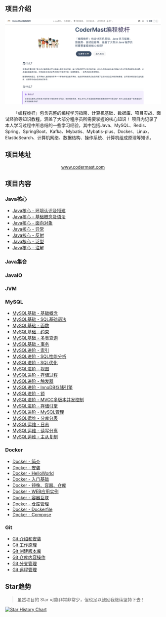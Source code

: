 ## 项目介绍

<div align=center><img  src="assets/readme/2024-04-05-06-49-03.png" /></div>

&emsp;&emsp;「编程桅杆」包含完整的编程学习指南、计算机基础、数据库、项目实战、面试经验等知识教程，涵盖了大部分程序员所需要掌握的核心知识！ 项目内记录了本人学习过程中所总结的一些学习经验，其中包括Java、MySQL、Redis、Spring、SpringBoot、Kafka、Mybatis、Mybatis-plus、Docker、Linux、ElasticSearch、计算机网络、数据结构、操作系统、计算机组成原理等知识。


## 项目地址

<div align=center><a target="_blank" href="https://www.codermast.com/?github">www.codermast.com</a></div>

## 项目内容

### Java核心

<div class="vp-catalog-wrapper"><!---->
    <ul class="vp-catalogs">
        <li class="vp-catalog">
            <div class="vp-catalog-child-title"><a class="route-link vp-catalog-title"
                    target="_blank" href="https://www.codermast.com/java/core/jdk-env-path.html">Java核心 - 环境认识及搭建</a></div>
        </li>
        <li class="vp-catalog">
            <div class="vp-catalog-child-title"><a class="route-link vp-catalog-title"
                    target="_blank" href="https://www.codermast.com/java/core/basic-grammar.html">Java核心 - 基础概念及语法</a></div>
        </li>
        <li class="vp-catalog">
            <div class="vp-catalog-child-title"><a class="route-link vp-catalog-title"
                    target="_blank" href="https://www.codermast.com/java/core/class-and-object.html">Java核心 - 面向对象</a></div>
        </li>
        <li class="vp-catalog">
            <div class="vp-catalog-child-title"><a class="route-link vp-catalog-title"
                    target="_blank" href="https://www.codermast.com/java/core/exception.html">Java核心 - 异常</a></div>
        </li>
        <li class="vp-catalog">
            <div class="vp-catalog-child-title"><a class="route-link vp-catalog-title"
                    target="_blank" href="https://www.codermast.com/java/core/reflection.html">Java核心 - 反射</a></div>
        </li>
        <li class="vp-catalog">
            <div class="vp-catalog-child-title"><a class="route-link vp-catalog-title"
                    target="_blank" href="https://www.codermast.com/java/core/generics.html">Java核心 - 泛型</a></div>
        </li>
        <li class="vp-catalog">
            <div class="vp-catalog-child-title"><a class="route-link vp-catalog-title"
                    target="_blank" href="https://www.codermast.com/java/core/annotation.html">Java核心 - 注解</a></div>
        </li>
    </ul>
</div>

### Java集合

### JavaIO

### JVM

### MySQL

<div class="vp-catalog-wrapper"><!---->
    <ul class="vp-catalogs">
        <li class="vp-catalog">
            <div class="vp-catalog-child-title"><a class="route-link vp-catalog-title"
                   target="_blank" href="https://www.codermast.com/database/mysql/mysql-base.html">MySQL基础 - 基础概念</a></div>
        </li>
        <li class="vp-catalog">
            <div class="vp-catalog-child-title"><a class="route-link vp-catalog-title"
                   target="_blank" href="https://www.codermast.com/database/mysql/sql-general-syntax.html">MySQL基础 - SQL基础语法</a></div>
        </li>
        <li class="vp-catalog">
            <div class="vp-catalog-child-title"><a class="route-link vp-catalog-title"
                   target="_blank" href="https://www.codermast.com/database/mysql/function-base.html">MySQL基础 - 函数</a></div>
        </li>
        <li class="vp-catalog">
            <div class="vp-catalog-child-title"><a class="route-link vp-catalog-title"
                   target="_blank" href="https://www.codermast.com/database/mysql/constraint.html">MySQL基础 - 约束</a></div>
        </li>
        <li class="vp-catalog">
            <div class="vp-catalog-child-title"><a class="route-link vp-catalog-title"
                   target="_blank" href="https://www.codermast.com/database/mysql/multi-table-query.html">MySQL基础 - 多表查询</a></div>
        </li>
        <li class="vp-catalog">
            <div class="vp-catalog-child-title"><a class="route-link vp-catalog-title"
                   target="_blank" href="https://www.codermast.com/database/mysql/transaction.html">MySQL基础 - 事务</a></div>
        </li>
        <li class="vp-catalog">
            <div class="vp-catalog-child-title"><a class="route-link vp-catalog-title"
                   target="_blank" href="https://www.codermast.com/database/mysql/mysql-index.html">MySQL进阶 - 索引</a></div>
        </li>
        <li class="vp-catalog">
            <div class="vp-catalog-child-title"><a class="route-link vp-catalog-title"
                   target="_blank" href="https://www.codermast.com/database/mysql/sql-perfomance-analysis.html">MySQL进阶 - SQL性能分析</a></div>
        </li>
        <li class="vp-catalog">
            <div class="vp-catalog-child-title"><a class="route-link vp-catalog-title"
                   target="_blank" href="https://www.codermast.com/database/mysql/sql-optimize.html">MySQL进阶 - SQL优化</a></div>
        </li>
        <li class="vp-catalog">
            <div class="vp-catalog-child-title"><a class="route-link vp-catalog-title"
                   target="_blank" href="https://www.codermast.com/database/mysql/mysql-view.html">MySQL进阶 - 视图</a></div>
        </li>
        <li class="vp-catalog">
            <div class="vp-catalog-child-title"><a class="route-link vp-catalog-title"
                   target="_blank" href="https://www.codermast.com/database/mysql/store-procedure.html">MySQL进阶 - 存储过程</a></div>
        </li>
        <li class="vp-catalog">
            <div class="vp-catalog-child-title"><a class="route-link vp-catalog-title"
                   target="_blank" href="https://www.codermast.com/database/mysql/mysql-trigger.html">MySQL进阶 - 触发器</a></div>
        </li>
        <li class="vp-catalog">
            <div class="vp-catalog-child-title"><a class="route-link vp-catalog-title"
                   target="_blank" href="https://www.codermast.com/database/mysql/innodb-engine.html">MySQL进阶 - InnoDB存储引擎</a></div>
        </li>
        <li class="vp-catalog">
            <div class="vp-catalog-child-title"><a class="route-link vp-catalog-title"
                   target="_blank" href="https://www.codermast.com/database/mysql/mysql-lock.html">MySQL进阶 - 锁</a></div>
        </li>
        <li class="vp-catalog">
            <div class="vp-catalog-child-title"><a class="route-link vp-catalog-title"
                   target="_blank" href="https://www.codermast.com/database/mysql/innodb-mvcc.html">MySQL进阶 - MVCC多版本并发控制</a></div>
        </li>
        <li class="vp-catalog">
            <div class="vp-catalog-child-title"><a class="route-link vp-catalog-title"
                   target="_blank" href="https://www.codermast.com/database/mysql/storage-engine.html">MySQL进阶 - 存储引擎</a></div>
        </li>
        <li class="vp-catalog">
            <div class="vp-catalog-child-title"><a class="route-link vp-catalog-title"
                   target="_blank" href="https://www.codermast.com/database/mysql/mysql-manage.html">MySQL进阶 - MySQL管理</a></div>
        </li>
        <li class="vp-catalog">
            <div class="vp-catalog-child-title"><a class="route-link vp-catalog-title"
                   target="_blank" href="https://www.codermast.com/database/mysql/dividing-databases-tables.html">MySQL运维 - 分库分表</a></div>
        </li>
        <li class="vp-catalog">
            <div class="vp-catalog-child-title"><a class="route-link vp-catalog-title"
                   target="_blank" href="https://www.codermast.com/database/mysql/mysql-log.html">MySQL运维 - 日志</a></div>
        </li>
        <li class="vp-catalog">
            <div class="vp-catalog-child-title"><a class="route-link vp-catalog-title"
                   target="_blank" href="https://www.codermast.com/database/mysql/read-write-separation.html">MySQL运维 - 读写分离</a></div>
        </li>
        <li class="vp-catalog">
            <div class="vp-catalog-child-title"><a class="route-link vp-catalog-title"
                   target="_blank" href="https://www.codermast.com/database/mysql/master-slave-replication.html">MySQL运维 - 主从复制</a></div>
        </li>
    </ul>
</div>

### Docker

<div class="vp-catalog-wrapper"><!---->
    <ul class="vp-catalogs">
        <li class="vp-catalog">
            <div class="vp-catalog-child-title"><a class="route-link vp-catalog-title"
                    target="_blank" href="https://www.codermast.com/dev-tools/docker/docker-introduce.html">Docker - 简介</a></div>
        </li>
        <li class="vp-catalog">
            <div class="vp-catalog-child-title"><a class="route-link vp-catalog-title"
                    target="_blank" href="https://www.codermast.com/dev-tools/docker/docker-install.html">Docker - 安装</a></div>
        </li>
        <li class="vp-catalog">
            <div class="vp-catalog-child-title"><a class="route-link vp-catalog-title"
                    target="_blank" href="https://www.codermast.com/dev-tools/docker/docker-helloworld.html">Docker - HelloWorld</a></div>
        </li>
        <li class="vp-catalog">
            <div class="vp-catalog-child-title"><a class="route-link vp-catalog-title"
                    target="_blank" href="https://www.codermast.com/dev-tools/docker/docker-basic.html">Docker - 入门基础</a></div>
        </li>
        <li class="vp-catalog">
            <div class="vp-catalog-child-title"><a class="route-link vp-catalog-title"
                    target="_blank" href="https://www.codermast.com/dev-tools/docker/docker-object.html">Docker - 镜像、容器、仓库</a></div>
        </li>
        <li class="vp-catalog">
            <div class="vp-catalog-child-title"><a class="route-link vp-catalog-title"
                    target="_blank" href="https://www.codermast.com/dev-tools/docker/docker-web-containers.html">Docker - WEB应用实例</a></div>
        </li>
        <li class="vp-catalog">
            <div class="vp-catalog-child-title"><a class="route-link vp-catalog-title"
                    target="_blank" href="https://www.codermast.com/dev-tools/docker/docker-container-connection.html">Docker - 容器互联</a></div>
        </li>
        <li class="vp-catalog">
            <div class="vp-catalog-child-title"><a class="route-link vp-catalog-title"
                    target="_blank" href="https://www.codermast.com/dev-tools/docker/docker-warehouse.html">Docker - 仓库管理</a></div>
        </li>
        <li class="vp-catalog">
            <div class="vp-catalog-child-title"><a class="route-link vp-catalog-title"
                    target="_blank" href="https://www.codermast.com/dev-tools/docker/docker-dockerfile.html">Docker - Dockerfile</a></div>
        </li>
        <li class="vp-catalog">
            <div class="vp-catalog-child-title"><a class="route-link vp-catalog-title"
                    target="_blank" href="https://www.codermast.com/dev-tools/docker/docker-compose.html">Docker - Compose</a></div>
        </li>
    </ul>
</div>

### Git

<div class="vp-catalog-wrapper"><!---->
    <ul class="vp-catalogs">
        <li class="vp-catalog">
            <div class="vp-catalog-child-title"><a class="route-link vp-catalog-title"
                    target="_blank" href="https://www.codermast.com/dev-tools/git/git-introduce-install.html">Git 介绍和安装</a></div>
        </li>
        <li class="vp-catalog">
            <div class="vp-catalog-child-title"><a class="route-link vp-catalog-title"
                    target="_blank" href="https://www.codermast.com/dev-tools/git/git-workspace-index-repo.html">Git 工作原理</a></div>
        </li>
        <li class="vp-catalog">
            <div class="vp-catalog-child-title"><a class="route-link vp-catalog-title"
                    target="_blank" href="https://www.codermast.com/dev-tools/git/git-basic-operations.html">Git 创建版本库</a></div>
        </li>
        <li class="vp-catalog">
            <div class="vp-catalog-child-title"><a class="route-link vp-catalog-title"
                    target="_blank" href="https://www.codermast.com/dev-tools/git/git-content-operations.html">Git 仓库内容操作</a></div>
        </li>
        <li class="vp-catalog">
            <div class="vp-catalog-child-title"><a class="route-link vp-catalog-title"
                    target="_blank" href="https://www.codermast.com/dev-tools/git/git-branch-manage.html">Git 分支管理</a></div>
        </li>
        <li class="vp-catalog">
            <div class="vp-catalog-child-title"><a class="route-link vp-catalog-title"
                    target="_blank" href="https://www.codermast.com/dev-tools/git/git-remote-manage.html">Git 远程管理</a></div>
        </li>
    </ul>
</div>

## Star趋势

> 虽然项目的 Star 可能非常非常少，但也足以鼓励我继续坚持下去！

[![Star History Chart](https://api.star-history.com/svg?repos=codermast/codermast-notes&type=Date)](https://star-history.com/#codermast/codermast-notes&Date)